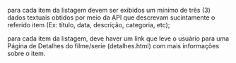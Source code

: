 para cada item da listagem devem ser exibidos um mínimo de três (3) dados textuais obtidos por meio da API que descrevam sucintamente o referido item (Ex: título, data, descrição, categoria, etc);

para cada item da listagem, deve haver um link que leve o usuário para uma Página de Detalhes do filme/serie (detalhes.html) com mais informações sobre o item.

